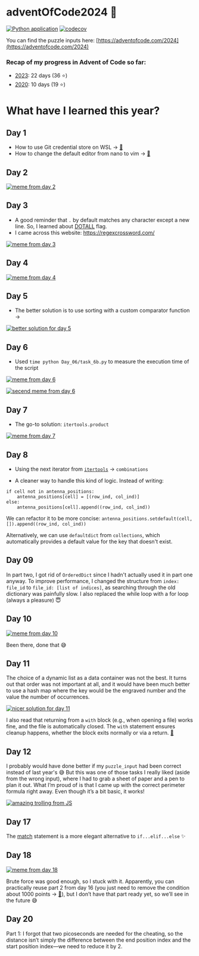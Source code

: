 # adventOfCode2024 🎄

[![Python application](https://github.com/monpie3/adventOfCode2024/actions/workflows/python.yml/badge.svg)](https://github.com/monpie3/adventOfCode2024/actions/workflows/python.yml) [![codecov](https://codecov.io/gh/monpie3/adventOfCode2024/graph/badge.svg?token=sJt7iNyDHN)](https://codecov.io/gh/monpie3/adventOfCode2024)

You can find the puzzle inputs here: [https://adventofcode.com/2024](https://adventofcode.com/2024)

### Recap of my progress in Advent of Code so far:

-   [2023](https://github.com/monpie3/adventOfCode2023): 22 days (36 ⭐)
-   [2020](https://github.com/monpie3/adventOfCode2020): 10 days (19 ⭐)

# What have I learned this year?

## Day 1

-   How to use Git credential store on WSL → [🔗](https://stackoverflow.com/questions/45925964/how-to-use-git-credential-store-on-wsl-ubuntu-on-windows)
-   How to change the default editor from nano to vim → [🔗](https://askubuntu.com/questions/539243/how-to-change-visudo-editor-from-nano-to-vim)

## Day 2

[![meme from day 2](/memes/day_02.png)](https://www.reddit.com/r/adventofcode/comments/1h4pelm/2024_day_2_part_2_the_actual_elves_in_part_2/)

## Day 3

-   A good reminder that `.` by default matches any character except a new line. So, I learned about [DOTALL](https://docs.python.org/3/library/re.html#re.DOTALL) flag.
-   I came across this website: https://regexcrossword.com/

[![meme from day 3](/memes/day_03.png)](https://www.reddit.com/r/adventofcode/comments/1h5uhsu/2024_day_3_summarized_in_one_picture/)

## Day 4

[![meme from day 4](/memes/day_04.png)](https://www.reddit.com/r/adventofcode/comments/1h6bls8/2024_day_4_part_2_small_misunderstanding/)

## Day 5

- The better solution is to use sorting with a custom comparator function →

[![better solution for day 5](/memes/day_05.png)](https://www.reddit.com/r/adventofcode/comments/1h71eyz/comment/m0k8gc1/?utm_source=share&utm_medium=web3x&utm_name=web3xcss&utm_term=1&utm_content=share_button)


## Day 6

-   Used `time python Day_06/task_6b.py` to measure the execution time of the script

[![meme from day 6](/memes/day_06.png)](https://www.reddit.com/r/adventofcode/comments/1h8o6d0/how_do_you_handle_this/)

[![secend meme from day 6](/memes/day_06-2.png)](https://www.reddit.com/r/adventofcode/comments/1h7v2n5/2024_day_6_part_2_that_wont_cause_a_time_paradox/)

## Day 7

-   The go-to solution: `itertools.product`

[![meme from day 7](/memes/day_07.png)](https://www.reddit.com/r/adventofcode/comments/1h8xiga/2024_aoc_is_the_year_of_bruteforcing_anyway/)

## Day 8

- Using the next iterator from [`itertools`](https://docs.python.org/3/library/itertools.html) → `combinations`

- A cleaner way to handle this kind of logic. Instead of writing:
```
if cell not in antenna_positions:
    antenna_positions[cell] = [(row_ind, col_ind)]
else:
    antenna_positions[cell].append((row_ind, col_ind))
```
We can refactor it to be more concise:
`antenna_positions.setdefault(cell, []).append((row_ind, col_ind))`

Alternatively, we can use `defaultdict` from `collections`, which automatically provides a default value for the key that doesn't exist.


## Day 09
In part two, I got rid of `OrderedDict` since I hadn't  actually used it in part one anyway.
To improve performance, I changed the structure from `index: file_id` to `file_id: [list of indices]`, as searching through the old dictionary was painfully slow.
I also replaced the while loop with a for loop (always a pleasure) 😇

## Day 10
[![meme from day 10](/memes/day_10.png)](https://www.reddit.com/r/adventofcode/comments/1hbbtdd/2024_day_10/)

Been there, done that 😅


## Day 11
The choice of a dynamic list as a data container was not the best. It turns out that order was not important at all, and it would have been much better to use a hash map where the key would be the engraved number and the value the number of occurrences.

[![nicer solution for day 11](/memes/day_11.png)](https://www.reddit.com/r/adventofcode/comments/1hbm0al/comment/m1kau09/?utm_source=share&utm_medium=web3x&utm_name=web3xcss&utm_term=1&utm_content=share_button)


I also read that returning from a `with` block (e.g., when opening a file) works fine, and the file is automatically closed. The `with` statement ensures cleanup happens, whether the block exits normally or via a return.  [🔗](https://stackoverflow.com/questions/9885217/in-python-if-i-return-inside-a-with-block-will-the-file-still-close)


## Day 12
I probably would have done better if my `puzzle_input` had been correct instead of last year's 😅
But this was one of those tasks I really liked (aside from the wrong input), where I had to grab a sheet of paper and a pen to plan it out.
What I’m proud of is that I came up with the correct perimeter formula right away. Even though it’s a bit basic, it works!

[![amazing trolling from JS](/memes/day_12.png)](https://www.reddit.com/r/adventofcode/comments/1hcyh1x/2024_day_12_when_your_code_is_a_standup_comedian/)

## Day 17

The [match](https://docs.python.org/3/tutorial/controlflow.html#tut-match) statement is a more elegant alternative to `if...elif...else` ✨

## Day 18
[![meme from day 18](/memes/day_18.png)](https://www.reddit.com/r/adventofcode/comments/1hgz05a/2024_day_18_pinch_me_it_worked/)


Brute force was good enough, so I stuck with it. Apparently, you can practically reuse part 2 from day 16 (you just need to remove the condition about 1000 points → [🔗](https://www.reddit.com/r/adventofcode/comments/1hguacy/comment/m2q835j/?utm_source=share&utm_medium=web3x&utm_name=web3xcss&utm_term=1&utm_content=share_button)), but I don’t have that part ready yet, so we’ll see in the future 😅

## Day 20
Part 1: I forgot that two picoseconds are needed for the cheating, so the distance isn’t simply the difference between the end position index and the start position index—we need to reduce it by 2.

